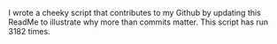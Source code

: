 I wrote a cheeky script that contributes to my Github by updating this ReadMe to illustrate why more than commits matter. This script has run 3182 times.